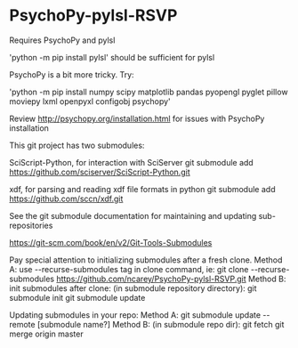 # PsychoPy-pylsl-RSVP

Requires PsychoPy and pylsl

'python -m pip install pylsl' should be sufficient for pylsl

PsychoPy is a bit more tricky. Try:

'python -m pip install numpy scipy matplotlib pandas pyopengl pyglet pillow moviepy lxml openpyxl configobj psychopy'

Review http://psychopy.org/installation.html for issues with PsychoPy installation


This git project has two submodules:

SciScript-Python, for interaction with SciServer
git submodule add https://github.com/sciserver/SciScript-Python.git

xdf, for parsing and reading xdf file formats in python
git submodule add https://github.com/sccn/xdf.git


See the git submodule documentation for maintaining and updating sub-repositories 

https://git-scm.com/book/en/v2/Git-Tools-Submodules

Pay special attention to initializing submodules after a fresh clone.
Method A: use --recurse-submodules tag in clone command, ie:
git clone --recurse-submodules https://github.com/ncarey/PsychoPy-pylsl-RSVP.git
Method B: init submodules after clone:
(in submodule repository directory):
git submodule init
git submodule update

Updating submodules in your repo:
Method A:
git submodule update --remote [submodule name?]
Method B:
(in submodule repo dir):
git fetch
git merge origin master

